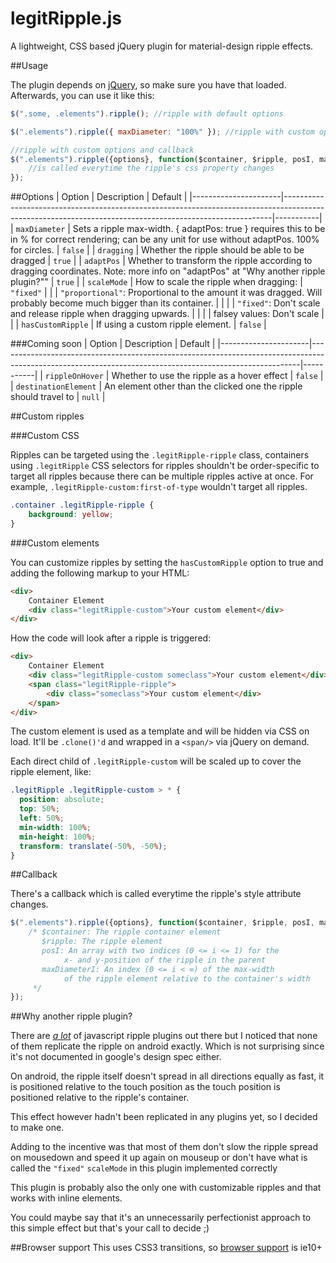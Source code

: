 # legitRipple.js

A lightweight, CSS based jQuery plugin for material-design ripple effects.

##Usage

The plugin depends on [jQuery](https://jquery.com/), so make sure you have that loaded. Afterwards, you can use it like this:
```javascript
$(".some, .elements").ripple(); //ripple with default options
```
```javascript
$(".elements").ripple({ maxDiameter: "100%" }); //ripple with custom options
```
```javascript
//ripple with custom options and callback
$(".elements").ripple({options}, function($container, $ripple, posI, maxDiameter) {
    //is called everytime the ripple's css property changes
});
```

##Options
| Option               | Description                                                                                                                                             | Default   |
|----------------------|---------------------------------------------------------------------------------------------------------------------------------------------------------|-----------|
| `maxDiameter`        | Sets a ripple max-width. { adaptPos: true } requires this to be in % for correct rendering; can be any unit for use without adaptPos. 100% for circles. | `false`   |
| `dragging`           | Whether the ripple should be able to be dragged                                                                                                         | `true`    |
| `adaptPos`           | Whether to transform the ripple according to dragging coordinates. Note: more info on "adaptPos" at "Why another ripple plugin?""                       | `true`    |
| `scaleMode`          | How to scale the ripple when dragging:                                                                                                                  | `"fixed"` |
|                      | `"proportional"`: Proportional to the amount it was dragged. Will probably become much bigger than its container.                                       |           |
|                      | `"fixed"`: Don't scale and release ripple when dragging upwards.                                                                                        |           |
|                      | falsey values: Don't scale                                                                                                                              |           |
| `hasCustomRipple`    | If using a custom ripple element.                                                                                                                       | `false`   |

###Coming soon
| Option               | Description                                                                                                                                             | Default   |
|----------------------|---------------------------------------------------------------------------------------------------------------------------------------------------------|-----------|
| `rippleOnHover`      | Whether to use the ripple as a hover effect                                                                                                             | `false`   |
| `destinationElement` | An element other than the clicked one the ripple should travel to                                                                                       | `null`    |

##Custom ripples

###Custom CSS

Ripples can be targeted using the `.legitRipple-ripple` class, containers using `.legitRipple` CSS selectors for ripples shouldn't be order-specific to target all ripples because there can be multiple ripples active at once. For example, `.legitRipple-custom:first-of-type` wouldn't target all ripples.
```css
.container .legitRipple-ripple {
    background: yellow;
}
```

###Custom elements

You can customize ripples by setting the `hasCustomRipple` option to true and adding the following markup to your HTML:
```html
<div>
    Container Element
    <div class="legitRipple-custom">Your custom element</div>
</div>
```
How the code will look after a ripple is triggered:
```html
<div>
    Container Element
    <div class="legitRipple-custom someclass">Your custom element</div>
    <span class="legitRipple-ripple">
        <div class="someclass">Your custom element</div>
    </span>
</div>
```

The custom element is used as a template and will be hidden via CSS on load. It'll be `.clone()'d` and wrapped in a `<span/>` via jQuery on demand.

Each direct child of `.legitRipple-custom` will be scaled up to cover the ripple element, like:

```css
.legitRipple .legitRipple-custom > * {
  position: absolute;
  top: 50%;
  left: 50%;
  min-width: 100%;
  min-height: 100%;
  transform: translate(-50%, -50%);
}
```

##Callback

There's a callback which is called everytime the ripple's style attribute changes.
```javascript
$(".elements").ripple({options}, function($container, $ripple, posI, maxDiameter) {
    /* $container: The ripple container element
       $ripple: The ripple element
       posI: An array with two indices (0 <= i <= 1) for the
            x- and y-position of the ripple in the parent
       maxDiameterI: An index (0 <= i < ∞) of the max-width
            of the ripple element relative to the container's width
     */
});
```

##Why another ripple plugin?

There are *[a lot](https://github.com/search?l=JavaScript&q=material+ripple&type=Repositories&utf8=%E2%9C%9)* of javascript ripple plugins out there but I noticed that none of them replicate the ripple on android exactly. Which is not surprising since it's not documented in google's design spec either.

On android, the ripple itself doesn't spread in all directions equally as fast, it is positioned relative to the touch position as the touch position is positioned relative to the ripple's container.

This effect however hadn't been replicated in any plugins yet, so I decided to make one.

Adding to the incentive was that most of them don't slow the ripple spread on mousedown and speed it up again on mouseup or don't have what is called the `"fixed"` `scaleMode` in this plugin implemented correctly

This plugin is probably also the only one with customizable ripples and that works with inline elements.

You could maybe say that it's an unnecessarily perfectionist approach to this simple effect but that's your call to decide ;)

##Browser support
This uses CSS3 transitions, so [browser support](http://caniuse.com/#feat=css-transitions) is ie10+